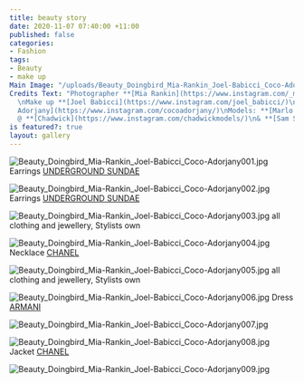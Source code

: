 ```yaml
---
title: beauty story
date: 2020-11-07 07:40:00 +11:00
published: false
categories:
- Fashion
tags:
- Beauty
- make up
Main Image: "/uploads/Beauty_Doingbird_Mia-Rankin_Joel-Babicci_Coco-Adorjany009.jpg"
Credits Text: "Photographer **[Mia Rankin](https://www.instagram.com/_miarankinstudio/)
  \nMake up **[Joel Babicci](https://www.instagram.com/joel_babicci/)\nStylist **[Coco
  Adorjany](https://www.instagram.com/cocoadorjany/)\nModels: **[Marlo Hsieh](https://www.instagram.com/marlo.m.h/)
  @ **[Chadwick](https://www.instagram.com/chadwickmodels/)\n& **[Sam Socen](https://www.instagram.com/milkmakesmeshit/)\n"
is featured?: true
layout: gallery
---
```


![Beauty_Doingbird_Mia-Rankin_Joel-Babicci_Coco-Adorjany001.jpg](/uploads/Beauty_Doingbird_Mia-Rankin_Joel-Babicci_Coco-Adorjany001.jpg)
Earrings [UNDERGROUND SUNDAE](https://www.undergroundsundae.com/shop)

![Beauty_Doingbird_Mia-Rankin_Joel-Babicci_Coco-Adorjany002.jpg](/uploads/Beauty_Doingbird_Mia-Rankin_Joel-Babicci_Coco-Adorjany002.jpg)
Earrings [UNDERGROUND SUNDAE](https://www.undergroundsundae.com/shop)

![Beauty_Doingbird_Mia-Rankin_Joel-Babicci_Coco-Adorjany003.jpg](/uploads/Beauty_Doingbird_Mia-Rankin_Joel-Babicci_Coco-Adorjany003.jpg)
all clothing and jewellery, Stylists own

![Beauty_Doingbird_Mia-Rankin_Joel-Babicci_Coco-Adorjany004.jpg](/uploads/Beauty_Doingbird_Mia-Rankin_Joel-Babicci_Coco-Adorjany004.jpg)
Necklace [CHANEL](https://www.chanel.com/au/)

![Beauty_Doingbird_Mia-Rankin_Joel-Babicci_Coco-Adorjany005.jpg](/uploads/Beauty_Doingbird_Mia-Rankin_Joel-Babicci_Coco-Adorjany005.jpg)
all clothing and jewellery, Stylists own

![Beauty_Doingbird_Mia-Rankin_Joel-Babicci_Coco-Adorjany006.jpg](/uploads/Beauty_Doingbird_Mia-Rankin_Joel-Babicci_Coco-Adorjany006.jpg)
Dress [ARMANI](https://www.armani.com/au/armanicom)

![Beauty_Doingbird_Mia-Rankin_Joel-Babicci_Coco-Adorjany007.jpg](/uploads/Beauty_Doingbird_Mia-Rankin_Joel-Babicci_Coco-Adorjany007.jpg)

![Beauty_Doingbird_Mia-Rankin_Joel-Babicci_Coco-Adorjany008.jpg](/uploads/Beauty_Doingbird_Mia-Rankin_Joel-Babicci_Coco-Adorjany008.jpg)
Jacket [CHANEL](https://www.chanel.com/au/)

![Beauty_Doingbird_Mia-Rankin_Joel-Babicci_Coco-Adorjany009.jpg](/uploads/Beauty_Doingbird_Mia-Rankin_Joel-Babicci_Coco-Adorjany009.jpg)


